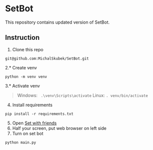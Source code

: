 # SetBot
This repository contains updated version of SetBot. 

## Instruction
1. Clone this repo
```
git@github.com:MichalSkubek/SetBot.git
```
2.* Create venv
```
python -m venv venv
```
3.* Activate venv
>Windows:
>``` .\venv\Scripts\activate```
>Linux:
>```. venv/bin/activate```
4. Install requirements
```
pip install -r requirements.txt
```
5. Open [Set with friends](https://setwithfriends.com)
6. Half your screen, put web browser on left side
7. Turn on set bot
```
python main.py
```
